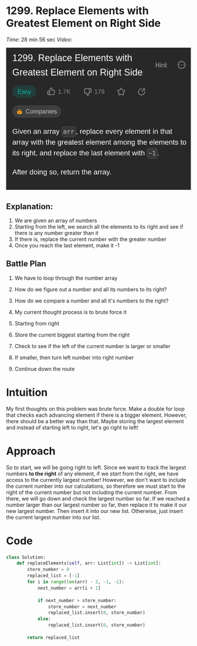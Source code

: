 # 1299. Replace Elements with Greatest Element on Right Side

*Time*: 28 min 56 sec
*Video*:

![question image](img/image0.png)




## Explanation:
1. We are given an array of numbers
2. Starting from the left, we search all the elements to its right and see if
    there is any number greater than it
3. If there is, replace the current number with the greater number
4. Once you reach the last element, make it -1


## Battle Plan

1. We have to loop through the number array
2. How do we figure out a number and all its numbers to its right?
3. How do we compare a number and all it's numbers to the right?
4. My current thought process is to brute force it 

1. Starting from right
2. Store the current biggest starting from the right
3. Check to see if the left of the current number is larger or smaller
4. If smaller, then turn left number into right number
5. Continue down the route


# Intuition
<!-- Describe your first thoughts on how to solve this problem. -->
My first thoughts on this problem was brute force. Make a double for loop that checks each advancing element if there is a bigger element. However, there should be a better way than that. Maybe storing the largest element and instead of starting left to right, let's go right to left!

# Approach
<!-- Describe your approach to solving the problem. -->
So to start, we will be going right to left. Since we want to track the largest numbers **to the right** of any element, if we *start* from the right, we have access to the currently largest number! However, we don't want to include the current number into our calculations, so therefore we must start to the right of the current number but not including the current number. From there, we will go down and check the largest number so far. If we reached a number larger than our largest number so far, then replace it to make it our new largest number. Then insert it into our new list. Otherwise, just insert the current largest number into our list.


# Code
```python
class Solution:
    def replaceElements(self, arr: List[int]) -> List[int]:
        store_number = 0
        replaced_list = [-1]
        for i in range(len(arr) - 2, -1, -1):
            next_number = arr[i + 1]

            if next_number > store_number:
                store_number = next_number
                replaced_list.insert(0, store_number)
            else:
                replaced_list.insert(0, store_number)

        return replaced_list

```
